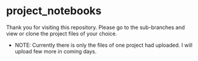 # project_notebooks

Thank you for visiting this repository.
Please go to the sub-branches and view or clone the project files of your choice. 
- NOTE: Currently there is only the files of one project had uploaded. I will upload few more in coming days.
